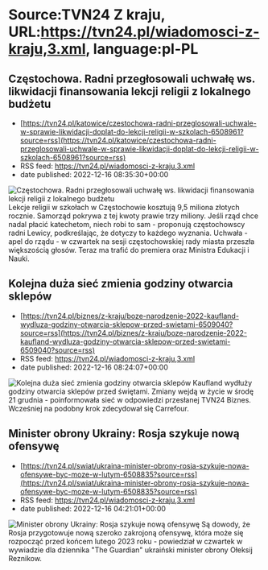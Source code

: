 # Source:TVN24 Z kraju, URL:https://tvn24.pl/wiadomosci-z-kraju,3.xml, language:pl-PL

## Częstochowa. Radni przegłosowali uchwałę ws. likwidacji finansowania lekcji religii z lokalnego budżetu
 - [https://tvn24.pl/katowice/czestochowa-radni-przeglosowali-uchwale-w-sprawie-likwidacji-doplat-do-lekcji-religii-w-szkolach-6508961?source=rss](https://tvn24.pl/katowice/czestochowa-radni-przeglosowali-uchwale-w-sprawie-likwidacji-doplat-do-lekcji-religii-w-szkolach-6508961?source=rss)
 - RSS feed: https://tvn24.pl/wiadomosci-z-kraju,3.xml
 - date published: 2022-12-16 08:35:30+00:00

<img alt="Częstochowa. Radni przegłosowali uchwałę ws. likwidacji finansowania lekcji religii z lokalnego budżetu" src="https://tvn24.pl/najnowsze/cdn-zdjecie-thzde0-religia-6240449/alternates/LANDSCAPE_1280" />
    Lekcje religii w szkołach w Częstochowie kosztują 9,5 miliona złotych rocznie. Samorząd pokrywa z tej kwoty prawie trzy miliony. Jeśli rząd chce nadal płacić katechetom, niech robi to sam - proponują częstochowscy radni Lewicy, podkreślając, że dotyczy to każdego wyznania. Uchwała - apel do rządu - w czwartek na sesji częstochowskiej rady miasta przeszła większością głosów. Teraz ma trafić do premiera oraz Ministra Edukacji i Nauki.

## Kolejna duża sieć zmienia godziny otwarcia sklepów
 - [https://tvn24.pl/biznes/z-kraju/boze-narodzenie-2022-kaufland-wydluza-godziny-otwarcia-sklepow-przed-swietami-6509040?source=rss](https://tvn24.pl/biznes/z-kraju/boze-narodzenie-2022-kaufland-wydluza-godziny-otwarcia-sklepow-przed-swietami-6509040?source=rss)
 - RSS feed: https://tvn24.pl/wiadomosci-z-kraju,3.xml
 - date published: 2022-12-16 08:24:07+00:00

<img alt="Kolejna duża sieć zmienia godziny otwarcia sklepów" src="https://tvn24.pl/najnowsze/cdn-zdjecie-cgddq9-kaufland-5106588/alternates/LANDSCAPE_1280" />
    Kaufland wydłuży godziny otwarcia sklepów przed świętami. Zmiany wejdą w życie w środę 21 grudnia - poinformowała sieć w odpowiedzi przesłanej TVN24 Biznes. Wcześniej na podobny krok zdecydował się Carrefour.

## Minister obrony Ukrainy: Rosja szykuje nową ofensywę
 - [https://tvn24.pl/swiat/ukraina-minister-obrony-rosja-szykuje-nowa-ofensywe-byc-moze-w-lutym-6508835?source=rss](https://tvn24.pl/swiat/ukraina-minister-obrony-rosja-szykuje-nowa-ofensywe-byc-moze-w-lutym-6508835?source=rss)
 - RSS feed: https://tvn24.pl/wiadomosci-z-kraju,3.xml
 - date published: 2022-12-16 04:21:01+00:00

<img alt="Minister obrony Ukrainy: Rosja szykuje nową ofensywę" src="https://tvn24.pl/najnowsze/cdn-zdjecie-k5zcmg-rosyjscy-zolnierze-6508241/alternates/LANDSCAPE_1280" />
    Są dowody, że Rosja przygotowuje nową szeroko zakrojoną ofensywę, która może się rozpocząć przed końcem lutego 2023 roku - powiedział w czwartek w wywiadzie dla dziennika "The Guardian" ukraiński minister obrony Ołeksij Reznikow.

